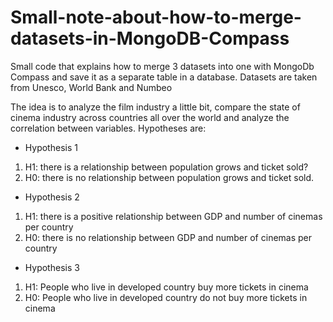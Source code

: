 # Small-note-about-how-to-merge-datasets-in-MongoDB-Compass
Small code that explains how to merge 3 datasets into one with MongoDb Compass and save it as a separate table in a database. Datasets are taken from Unesco, World Bank and  Numbeo<br>

The idea is to analyze the film industry a little bit, compare the state of cinema industry across countries all over the world and analyze the correlation between variables. Hypotheses are:



- Hypothesis 1
1. H1: there is a relationship between population grows and ticket sold?
2. H0: there is no relationship between population grows and ticket sold.<br />



- Hypothesis 2
1. H1: there is a positive relationship between GDP and number of cinemas per country
2. H0: there is no relationship between GDP and number of cinemas per country <br />



- Hypothesis 3
1. H1: People who live in developed country buy more tickets in cinema
2. H0: People who live in developed country do not buy more tickets in cinema <br />



